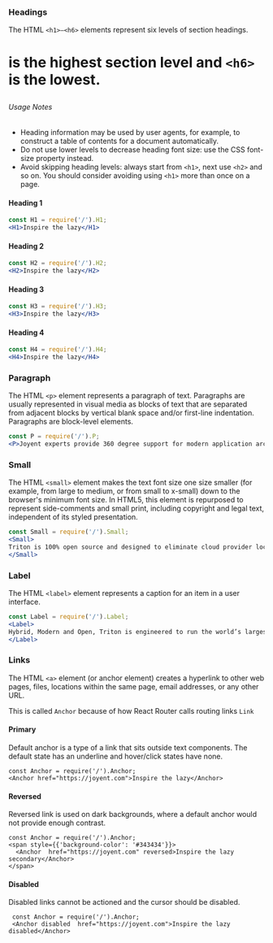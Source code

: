 ### Headings
The HTML `<h1>–<h6>` elements represent six levels of section headings. <h1> is the highest section level and `<h6>` is the lowest.

###### Usage Notes

* Heading information may be used by user agents, for example, to construct a table of contents for a document automatically.
* Do not use lower levels to decrease heading font size: use the CSS font-size property instead.
* Avoid skipping heading levels: always start from `<h1>`, next use `<h2>` and so on.
You should consider avoiding using `<h1>` more than once on a page.

#### Heading 1
```jsx
const H1 = require('/').H1;
<H1>Inspire the lazy</H1>
```
#### Heading 2
```jsx
const H2 = require('/').H2;
<H2>Inspire the lazy</H2>
```
#### Heading 3
```jsx
const H3 = require('/').H3;
<H3>Inspire the lazy</H3>
```
#### Heading 4
```jsx
const H4 = require('/').H4;
<H4>Inspire the lazy</H4>
```
### Paragraph

The HTML `<p>` element represents a paragraph of text. Paragraphs are usually represented in visual media as blocks of text that are separated from adjacent blocks by vertical blank space and/or first-line indentation. Paragraphs are block-level elements.
```jsx
const P = require('/').P;
<P>Joyent experts provide 360 degree support for modern application architectures, including development frameworks, container orchestration tools, and hybrid cloud infrastructures.</P>
```

### Small

The HTML `<small>` element makes the text font size one size smaller (for example, from large to medium, or from small to x-small) down to the browser's minimum font size.  In HTML5, this element is repurposed to represent side-comments and small print, including copyright and legal text, independent of its styled presentation.
```jsx
const Small = require('/').Small;
<Small>
Triton is 100% open source and designed to eliminate cloud provider lock-in. With support for popular container management tools like Kubernetes, augmented by our own open source project ContainerPilot, we are working with the community to deliver simple to operate platform services that are open and portable.
</Small>
```

### Label

The HTML `<label>` element represents a caption for an item in a user interface.
```jsx
const Label = require('/').Label;
<Label>
Hybrid, Modern and Open, Triton is engineered to run the world’s largest cloud native applications
</Label>
```

### Links
The HTML `<a>` element (or anchor element) creates a hyperlink to other web pages, files, locations within the same page, email addresses, or any other URL.

This is called `Anchor` because of how React Router calls routing links `Link`


#### Primary

Default anchor is a type of a link that sits outside text components. The default state has an underline and hover/click states have none. 

```
const Anchor = require('/').Anchor;
<Anchor href="https://joyent.com">Inspire the lazy</Anchor>
```

#### Reversed

Reversed link is used on dark backgrounds, where a default anchor would not provide enough contrast.

```
const Anchor = require('/').Anchor;
<span style={{'background-color': '#343434'}}>
  <Anchor  href="https://joyent.com" reversed>Inspire the lazy secondary</Anchor>
</span>
```
#### Disabled

Disabled links cannot be actioned and the cursor should be disabled.

```
 const Anchor = require('/').Anchor;
 <Anchor disabled  href="https://joyent.com">Inspire the lazy disabled</Anchor>
```